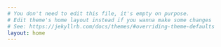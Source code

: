 ```yaml
---
# You don't need to edit this file, it's empty on purpose.
# Edit theme's home layout instead if you wanna make some changes
# See: https://jekyllrb.com/docs/themes/#overriding-theme-defaults
layout: home
---
```

<!--{% for category in site.categories %}
<h2 style="float: left;">{{ category | first }}</h2> <span style="float: left;">({{ category | last | size }}   )</span>
<br><br>
<ul class="arc-list">
{% for post in category.last %}
<li>{{ post.date | date:"%d/%m/%Y"}}  <a href="{{ post.url }}">{{ post.title }}</a></li>
{% endfor %}
</ul>
{% endfor %}-->